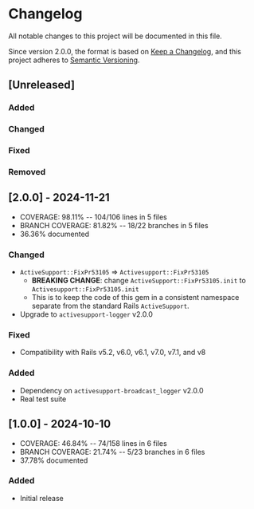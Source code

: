 # Changelog
All notable changes to this project will be documented in this file.

Since version 2.0.0, the format is based on [Keep a Changelog](https://keepachangelog.com/en/1.0.0/),
and this project adheres to [Semantic Versioning](https://semver.org/spec/v2.0.0.html).

## [Unreleased]
### Added
### Changed
### Fixed
### Removed

## [2.0.0] - 2024-11-21
- COVERAGE:  98.11% -- 104/106 lines in 5 files
- BRANCH COVERAGE:  81.82% -- 18/22 branches in 5 files
- 36.36% documented
### Changed
- `ActiveSupport::FixPr53105` => `Activesupport::FixPr53105`
  - **BREAKING CHANGE**: change `ActiveSupport::FixPr53105.init` to `Activesupport::FixPr53105.init`
  - This is to keep the code of this gem in a consistent namespace separate from the standard Rails `ActiveSupport`.
- Upgrade to `activesupport-logger` v2.0.0
### Fixed
- Compatibility with Rails v5.2, v6.0, v6.1, v7.0, v7.1, and v8
### Added
- Dependency on `activesupport-broadcast_logger` v2.0.0
- Real test suite

## [1.0.0] - 2024-10-10
- COVERAGE:  46.84% -- 74/158 lines in 6 files
- BRANCH COVERAGE:  21.74% -- 5/23 branches in 6 files
- 37.78% documented
### Added
- Initial release

